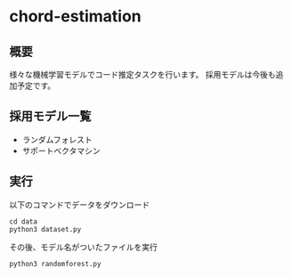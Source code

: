 # chord-estimation
## 概要
様々な機械学習モデルでコード推定タスクを行います。
採用モデルは今後も追加予定です。
## 採用モデル一覧
- ランダムフォレスト
- サポートベクタマシン
## 実行
以下のコマンドでデータをダウンロード
```batch
cd data
python3 dataset.py
```
その後、モデル名がついたファイルを実行
```batch
python3 randomforest.py   
```

